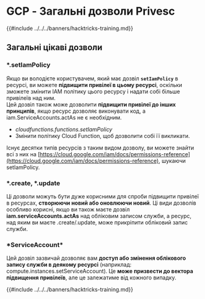 # GCP - Загальні дозволи Privesc

{{#include ../../../banners/hacktricks-training.md}}

## Загальні цікаві дозволи

### \*.setIamPolicy

Якщо ви володієте користувачем, який має дозвіл **`setIamPolicy`** в ресурсі, ви можете **підвищити привілеї в цьому ресурсі**, оскільки зможете змінити IAM політику цього ресурсу і надати собі більше привілеїв над ним.\
Цей дозвіл також може дозволити **підвищити привілеї до інших принципів**, якщо ресурс дозволяє виконувати код, а iam.ServiceAccounts.actAs не є необхідним.

- _cloudfunctions.functions.setIamPolicy_
- Змінити політику Cloud Function, щоб дозволити собі її викликати.

Існує десятки типів ресурсів з таким видом дозволу, ви можете знайти всі з них на [https://cloud.google.com/iam/docs/permissions-reference](https://cloud.google.com/iam/docs/permissions-reference), шукаючи setIamPolicy.

### \*.create, \*.update

Ці дозволи можуть бути дуже корисними для спроби підвищити привілеї в ресурсах, **створюючи новий або оновлюючи новий**. Ці види дозволів особливо корисні, якщо ви також маєте дозвіл **iam.serviceAccounts.actAs** над обліковим записом служби, а ресурс, над яким ви маєте .create/.update, може прикріпити обліковий запис служби.

### \*ServiceAccount\*

Цей дозвіл зазвичай дозволяє вам **доступ або змінення облікового запису служби в деякому ресурсі** (наприклад: compute.instances.setServiceAccount). Це **може призвести до вектора підвищення привілеїв**, але це залежатиме від кожного випадку.

{{#include ../../../banners/hacktricks-training.md}}
